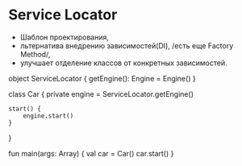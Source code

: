 # Service Locator
- Шаблон проектирования, 
- льтернатива внедрению зависимостей(DI), /есть еще Factory Method/,
- улучшает отделение классов от конкретных зависимостей.


object ServiceLocator {
 getEngine(): Engine = Engine()
}

class Car {
    private engine = ServiceLocator.getEngine()

    start() {
        engine.start()
    }
}

fun main(args: Array) {
  val car = Car()
  car.start()
}